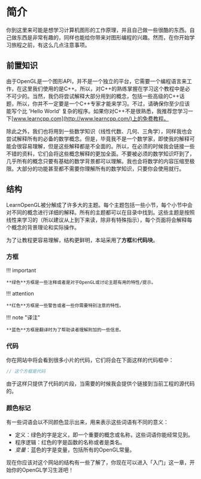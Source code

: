# 简介

你到这里来可能是想学习计算机图形的工作原理，并且自己做一些很酷的东西。自己做东西是非常有趣的，同样也能给你带来对图形编程的兴趣。然而，在你开始学习旅程之前，有这么几点注意事项。

## 前置知识

由于OpenGL是一个图形API，并不是一个独立的平台，它需要一个编程语言来工作，在这里我们使用的是C++。所以，对C++的熟练掌握在学习这个教程中是必不可少的。当然，我仍将尝试解释大部分用到的概念，包括一些高级的C++话题，所以，你并不一定要是一个C++专家才能来学习。不过，请确保你至少应该能写个比 'Hello World' 复杂的程序。如果你对C++不是很熟悉，我推荐您学习一下[www.learncpp.com](http://www.learncpp.com/)上的免费教程。

除此之外，我们也将用到一些数学知识（线性代数、几何、三角学），同样我也会尝试解释所有的必备的数学概念。但是，毕竟我不是一个数学家，即使我的解释可能会很容易理解，但是这些解释都是不全面的。所以，在必须的时候我会链接一些不错的资料，它们会将这些概念解释的更加全面。不要被必须的数学知识吓到了，几乎所有的概念只要有基础的数学背景都可以理解。我也会将数学的内容压缩至极限。大部分的功能甚至都不需要你理解所有的数学知识，只要你会使用就行。

## 结构

LearnOpenGL被分解成了许多大的主题。每个主题包括一些小节，每个小节中会对不同的概念进行详细的解释。所有的主题都可以在目录中找到。这些主题是按照线性来学习的（所以建议从上到下来读，除非有特殊指示），每个页面将会解释每个概念的背景理论和实际操作。

为了让教程更容易理解，结构更鲜明，本站采用了**方框**和**代码块**。

### 方框

!!! important

	**绿色**方框是一些注释或者是对于OpenGL或讨论主题有用的特性/提示。

!!! attention

	**红色**方框是一些警告或者一些你需要特别注意的特性。

!!! note "译注"

	**蓝色**方框是翻译时为了帮助读者理解附加的一些信息。

### 代码

你在网站中将会看到很多小片的代码，它们将会在下面这样的代码框中：

```c++
// 这个方框是代码
```

由于这样只提供了代码的片段，当需要的时候我会提供个链接到当前工程的源代码的。

### 颜色标记

有一些词语会以不同颜色显示出来，用来表示这些词语有不同的意义：

- <def>定义</def>：绿色的字是定义，即一个重要的概念或名称，这些词语你能经常见到。
- <fun>程序逻辑</fun>：红色的字是函数的名称或者是类名。
- <var>变量</var>：蓝色的字是变量，包括所有的OpenGL常量。

现在你应该对这个网站的结构有一些了解了，你现在可以进入「入门」这一章，开始你的OpenGL学习生涯吧！
